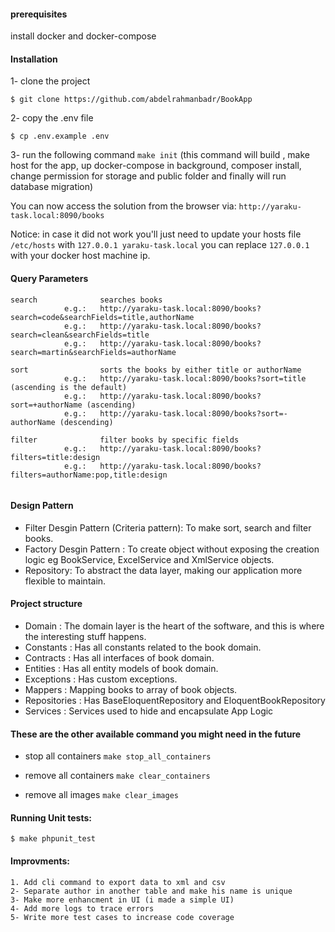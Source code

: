 #### prerequisites
install docker and docker-compose

#### Installation 
 1- clone the project
 
    $ git clone https://github.com/abdelrahmanbadr/BookApp
    
 2- copy the .env file 
 
    $ cp .env.example .env
 
3- run the following command `make init` (this command will build , make host for the app, up docker-compose in background,
composer install, change permission for storage and public folder and finally will run database migration)

You can now access the solution from the browser via: `http://yaraku-task.local:8090/books`

Notice: in case it did not work you'll just need to update your hosts file `/etc/hosts` with `127.0.0.1 yaraku-task.local`
you can replace `127.0.0.1` with your docker host machine ip.

#### Query Parameters
```
search              searches books
            e.g.:   http://yaraku-task.local:8090/books?search=code&searchFields=title,authorName
            e.g.:   http://yaraku-task.local:8090/books?search=clean&searchFields=title
            e.g.:   http://yaraku-task.local:8090/books?search=martin&searchFields=authorName
            
sort                sorts the books by either title or authorName
            e.g.:   http://yaraku-task.local:8090/books?sort=title (ascending is the default)
            e.g.:   http://yaraku-task.local:8090/books?sort=+authorName (ascending)
            e.g.:   http://yaraku-task.local:8090/books?sort=-authorName (descending)
            
filter              filter books by specific fields
            e.g.:   http://yaraku-task.local:8090/books?filters=title:design
            e.g.:   http://yaraku-task.local:8090/books?filters=authorName:pop,title:design
      
```

#### Design Pattern
- Filter Desgin Pattern (Criteria pattern): To make sort, search and filter books.
- Factory Desgin Pattern : To create object without exposing the creation logic eg BookService, ExcelService and XmlService     objects.
- Repository: To abstract the data layer, making our application more flexible to maintain.

#### Project structure
- Domain : The domain layer is the heart of the software, and this is where the interesting stuff happens.
- Constants : Has all constants related to the book domain.
- Contracts : Has all interfaces of book domain.
- Entities : Has all entity models of book domain.
- Exceptions : Has custom exceptions.
- Mappers : Mapping books to array of book objects. 
- Repositories : Has BaseEloquentRepository and EloquentBookRepository
- Services :  Services  used to hide and encapsulate App Logic 

#### These are the other available command you might need in the future
- stop all containers `make stop_all_containers`

- remove all containers `make clear_containers`

- remove all images `make clear_images`

#### Running Unit tests:
    $ make phpunit_test
 
#### Improvments:
    1. Add cli command to export data to xml and csv
    2- Separate author in another table and make his name is unique
    3- Make more enhancment in UI (i made a simple UI) 
    4- Add more logs to trace errors
    5- Write more test cases to increase code coverage
